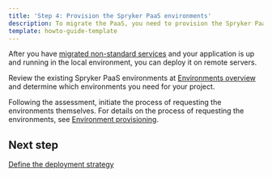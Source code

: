 ```yaml
---
title: 'Step 4: Provision the Spryker PaaS environments'
description: To migrate the PaaS, you need to provision the Spryker PaaS environments.
template: howto-guide-template
---
```


After you have [migrated non-standard services](/docs/scos/dev/migration-concepts/migrate-to-paas/step-3-migrate-non-standard-services.html) and your application is up and running in the local environment, you can deploy it on remote servers.

Review the existing Spryker PaaS environments at [Environments overview](/docs/ca/dev/environments-overview.html) and determine which environments you need for your project.

Following the assessment, initiate the process of requesting the environments themselves. For details on the process of requesting the environments, see [Environment provisioning](/docs/ca/dev/environment-provisioning.html).

## Next step

[Define the deployment strategy](/docs/scos/dev/migration-concepts/migrate-to-paas/step-5-define-the-deployment-strategy.html)

